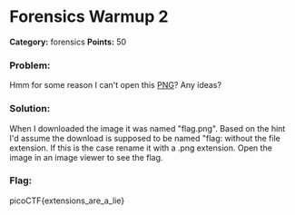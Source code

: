 # Forensics Warmup 2
__Category:__ forensics
__Points:__ 50

### Problem:

Hmm for some reason I can't open this [PNG](https://2018shell3.picoctf.com/static/1e9d081292d7bf0fc19c5dc43fc7bfc2/flag.png)? Any ideas?

### Solution:

When I downloaded the image it was named "flag.png". Based on the hint I'd assume the download is supposed to be named "flag: without the file extension. If this is the case rename it with a .png extension. Open the image in an image viewer to see the flag.

### Flag:

picoCTF{extensions_are_a_lie}

